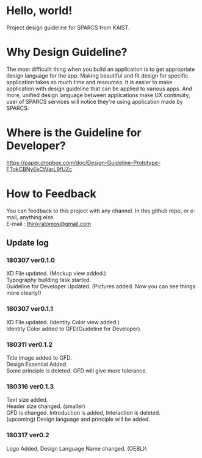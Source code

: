 # Hello, world!
Project design guideline for SPARCS from KAIST.


# Why Design Guideline?

The most difficullt thing when you build an application is to get appropriate design language for the app. Making beautiful and fit design for specific application takes so much time and resources. It is easier to make application with design guideline that can be applied to various apps. And more, unified design language between applications make UX continuity, user of SPARCS services will notice they're using application made by SPARCS.


# Where is the Guideline for Developer?

https://paper.dropbox.com/doc/Design-Guideline-Prototype-FTokCBNyEkCtVarL9fUZc


# How to Feedback

You can feedback to this project with any channel. In this github repo, or e-mail, anything else.\
E-mail : thinkratomos@gmail.com

## Update log
### 180307 ver0.1.0
XD File updated. (Mockup view added.)\
Typography building task started.\
Guideline for Developer Updated. (Pictures added. Now you can see things more clearly!)

### 180307 ver0.1.1
XD File updated. (Identity Color view added.)\
Identity Color added to GFD(Guideline for Developer).

### 180311 ver0.1.2
Title image added to GFD.\
Design Essential Added.\
Some principle is deleted. GFD will give more tolerance.

### 180316 ver0.1.3
Text size added.\
Header size changed. (smaller)\
GFD is changed. Introduction is added, Interaction is deleted.\
(upcoming) Design language and principle will be added.

### 180317 ver0.2
Logo Added, Design Language Name changed. (OEBL)\
